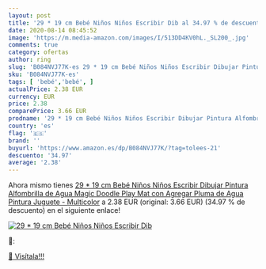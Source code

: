 ```yaml
---
layout: post
title: '29 * 19 cm Bebé Niños Niños Escribir Dib al 34.97 % de descuento'
date: 2020-08-14 08:45:52
image: 'https://m.media-amazon.com/images/I/513DD4KV0hL._SL200_.jpg'
comments: true
category: ofertas
author: ring
slug: 'B084NVJ77K-es 29 * 19 cm Bebé Niños Niños Escribir Dibujar Pintura...'
sku: 'B084NVJ77K-es'
tags: [ 'bebé','bebé', ]
actualPrice: 2.38 EUR
currency: EUR
price: 2.38
comparePrice: 3.66 EUR
prodname: '29 * 19 cm Bebé Niños Niños Escribir Dibujar Pintura Alfombrilla de Agua Magic Doodle Play Mat con Agregar Pluma de Agua Pintura Juguete - Multicolor'
country: 'es'
flag: '🇪🇸'
brand: ''
buyurl: 'https://www.amazon.es/dp/B084NVJ77K/?tag=tolees-21'
descuento: '34.97'
average: '2.38'
---
```


Ahora mismo tienes [29 * 19 cm Bebé Niños Niños Escribir Dibujar Pintura Alfombrilla de Agua Magic Doodle Play Mat con Agregar Pluma de Agua Pintura Juguete - Multicolor](https://www.amazon.es/dp/B084NVJ77K/?tag=tolees-21) a 2.38 EUR (original: 3.66 EUR) (34.97 %  de descuento) en el siguiente enlace!

[![29 * 19 cm Bebé Niños Niños Escribir Dib](https://m.media-amazon.com/images/I/513DD4KV0hL._SL200_.jpg)](https://www.amazon.es/dp/B084NVJ77K/?tag=tolees-21)

🔎:


[🛒 Visítala!!!](https://www.amazon.es/dp/B084NVJ77K/?tag=tolees-21)

